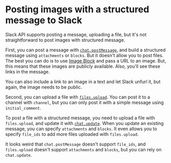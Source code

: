# Posting images with a structured message to Slack

Slack API supports posting a message, uploading a file, but it's not straightforward to post images with structured message.

First, you can post a message with [`chat.postMessage`](https://api.slack.com/methods/chat.postMessage), and build a structured message using `attachments` or `blocks`. But it doesn't allow you to post files. The best you can do is to use [Image Block](https://api.slack.com/reference/block-kit/blocks#image) and pass a URL to an image. But, this means that these images are publicly available. Also, you'll see these links in the message.

You can also include a link to an image in a text and let Slack unfurl it, but again, the image needs to be public.

Second, you can upload a file with [`files.upload`](https://api.slack.com/methods/files.upload). You can post it to a channel with `channel`, but you can only post it with a simple message using `initial_comment`.

To post a file with a structured message, you need to upload a file with `files.upload`, and update it with [`chat.update`](https://api.slack.com/methods/chat.update). When you update an existing message, you can specify `attachments` and `blocks`. It even allows you to specify `file_ids` to add more files uploaded with `files.upload`.

It looks weird that `chat.postMessage` doesn't support `file_ids`, and `files.upload` doesn't support `attachments` and `blocks`, but you can rely on `chat.update`.
